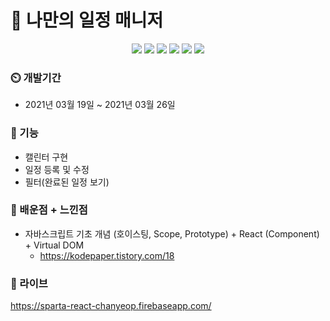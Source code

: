 # :date: 나만의 일정 매니저

<p align='center'>
    <img src="https://img.shields.io/badge/React-v17.0.1-blue?logo=React"/>
    <img src="https://img.shields.io/badge/Redux-v4.0.5-purple?logo=Redux"/>
    <img src="https://img.shields.io/badge/StyledComponents-v5.2.1-pink?logo=styled-components"/>
    <img src="https://img.shields.io/badge/moment-v2.29.1-orangered"/>
    <img src="https://img.shields.io/badge/Firebase-v8.3.1-orange?logo=Firebase"/>
    <img src="https://img.shields.io/badge/yarn-^1.22.10-yellow?logo=yarn" />
</p>

### :timer_clock: 개발기간
+ 2021년 03월 19일 ~ 2021년 03월 26일

###	:pushpin: 기능
+ 캘린터 구현
+ 일정 등록 및 수정
+ 필터(완료된 일정 보기)

### :100: 배운점 + 느낀점
+ 자바스크립트 기초 개념 (호이스팅, Scope, Prototype) + React (Component) + Virtual DOM
  + https://kodepaper.tistory.com/18

### :link: 라이브
https://sparta-react-chanyeop.firebaseapp.com/
